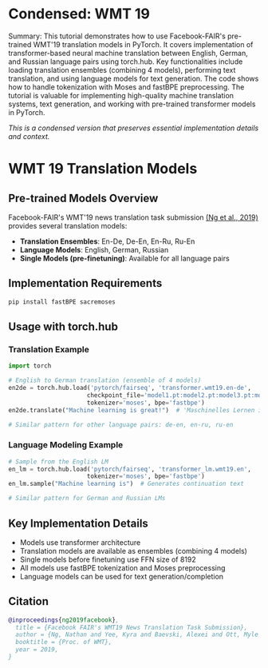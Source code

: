 # Condensed: WMT 19

Summary: This tutorial demonstrates how to use Facebook-FAIR's pre-trained WMT'19 translation models in PyTorch. It covers implementation of transformer-based neural machine translation between English, German, and Russian language pairs using torch.hub. Key functionalities include loading translation ensembles (combining 4 models), performing text translation, and using language models for text generation. The code shows how to handle tokenization with Moses and fastBPE preprocessing. The tutorial is valuable for implementing high-quality machine translation systems, text generation, and working with pre-trained transformer models in PyTorch.

*This is a condensed version that preserves essential implementation details and context.*

# WMT 19 Translation Models

## Pre-trained Models Overview

Facebook-FAIR's WMT'19 news translation task submission [(Ng et al., 2019)](https://arxiv.org/abs/1907.06616) provides several translation models:

- **Translation Ensembles**: En-De, De-En, En-Ru, Ru-En
- **Language Models**: English, German, Russian
- **Single Models (pre-finetuning)**: Available for all language pairs

## Implementation Requirements

```bash
pip install fastBPE sacremoses
```

## Usage with torch.hub

### Translation Example

```python
import torch

# English to German translation (ensemble of 4 models)
en2de = torch.hub.load('pytorch/fairseq', 'transformer.wmt19.en-de', 
                      checkpoint_file='model1.pt:model2.pt:model3.pt:model4.pt',
                      tokenizer='moses', bpe='fastbpe')
en2de.translate("Machine learning is great!")  # 'Maschinelles Lernen ist großartig!'

# Similar pattern for other language pairs: de-en, en-ru, ru-en
```

### Language Modeling Example

```python
# Sample from the English LM
en_lm = torch.hub.load('pytorch/fairseq', 'transformer_lm.wmt19.en', 
                      tokenizer='moses', bpe='fastbpe')
en_lm.sample("Machine learning is")  # Generates continuation text

# Similar pattern for German and Russian LMs
```

## Key Implementation Details

- Models use transformer architecture
- Translation models are available as ensembles (combining 4 models)
- Single models before finetuning use FFN size of 8192
- All models use fastBPE tokenization and Moses preprocessing
- Language models can be used for text generation/completion

## Citation

```bibtex
@inproceedings{ng2019facebook},
  title = {Facebook FAIR's WMT19 News Translation Task Submission},
  author = {Ng, Nathan and Yee, Kyra and Baevski, Alexei and Ott, Myle and Auli, Michael and Edunov, Sergey},
  booktitle = {Proc. of WMT},
  year = 2019,
}
```